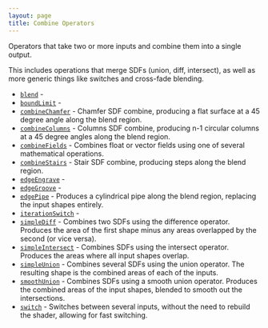 ```yaml
---
layout: page
title: Combine Operators
---
```


Operators that take two or more inputs and combine them into a single
output.

This includes operations that merge SDFs (union, diff, intersect), as
well as more generic things like switches and cross-fade blending.

* [`blend`](blend.md) - 
* [`boundLimit`](boundLimit.md) - 
* [`combineChamfer`](combineChamfer.md) - Chamfer SDF combine, producing a flat surface at a 45 degree angle along the blend region.
* [`combineColumns`](combineColumns.md) - Columns SDF combine, producing n-1 circular columns at a 45 degree angles along the blend region.
* [`combineFields`](combineFields.md) - Combines float or vector fields using one of several mathematical operations.
* [`combineStairs`](combineStairs.md) - Stair SDF combine, producing steps along the blend region.
* [`edgeEngrave`](edgeEngrave.md) - 
* [`edgeGroove`](edgeGroove.md) - 
* [`edgePipe`](edgePipe.md) - Produces a cylindrical pipe along the blend region, replacing the input shapes entirely.
* [`iterationSwitch`](iterationSwitch.md) - 
* [`simpleDiff`](simpleDiff.md) - Combines two SDFs using the difference operator.
Produces the area of the first shape minus any areas overlapped by the second (or vice versa).
* [`simpleIntersect`](simpleIntersect.md) - Combines SDFs using the intersect operator.
Produces the areas where all input shapes overlap.
* [`simpleUnion`](simpleUnion.md) - Combines several SDFs using the union operator.
The resulting shape is the combined areas of each of the inputs.
* [`smoothUnion`](smoothUnion.md) - Combines SDFs using a smooth union operator.
Produces the combined areas of the input shapes, blended to smooth out the intersections.
* [`switch`](switch.md) - Switches between several inputs, without the need to rebuild the shader, allowing for fast switching.
